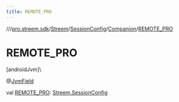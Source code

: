 ```yaml
---
title: REMOTE_PRO
---
```

//[<root>](../../../../../index.html)/[pro.streem.sdk](../../../index.html)/[Streem](../../index.html)/[SessionConfig](../index.html)/[Companion](index.html)/[REMOTE_PRO](-r-e-m-o-t-e_-p-r-o.html)



# REMOTE_PRO



[androidJvm]\




@[JvmField](https://kotlinlang.org/api/latest/jvm/stdlib/kotlin.jvm/-jvm-field/index.html)



val [REMOTE_PRO](-r-e-m-o-t-e_-p-r-o.html): [Streem.SessionConfig](../index.html)




